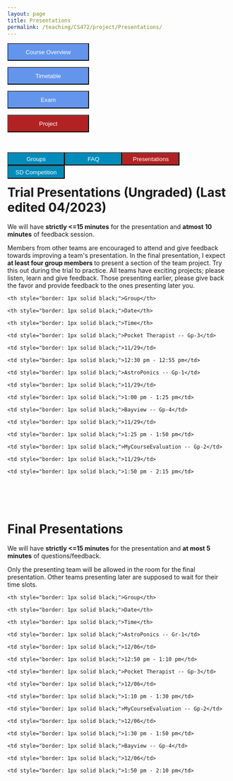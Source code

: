 ```yaml
---
layout: page
title: Presentations
permalink: /teaching/CS472/project/Presentations/
---
```


<div class="main-component">
<form action="/teaching/CS472/">
    <input type="submit" style="background-color:cornflowerblue;color:white;width:185px;
height:40px;" value="Course Overview" />
</form>

<form action="/teaching/CS472/Timetable/">
    <input type="submit" style="background-color:cornflowerblue;color:white;width:185px;
height:40px;" value="Timetable" />
</form>
<form action="/teaching/CS472/Exam/">
    <input type="submit" style="background-color:cornflowerblue;color:white;width:185px;
height:40px;" value="Exam" />
</form>
<form action="/teaching/CS472/project/">
    <input type="submit" style="background-color:firebrick;color:white;width:185px;
height:40px;" value="Project" />
</form>
</div>
<br/>

<div class="main-component">
<form action="/teaching/CS472/project/Group/">
    <input type="submit" style="background-color:#008CBA;float:left; color:white;width:130px;
height:30px;" value="Groups" />
</form>
<form action="/teaching/CS472/project/FAQ/">
    <input type="submit" style="background-color:#008CBA;float:left;color:white;width:130px;
height:30px;" value="FAQ" />
</form>
<form action="/teaching/CS472/project/Presentations/">
    <input type="submit" style="background-color:firebrick;float:left;color:white;width:130px;
height:30px;" value="Presentations" />
</form>

<form action="/teaching/CS472/project/Competition/">
    <input type="submit" style="background-color:#008CBA;float:left;color:white;width:130px;
height:30px;" value="SD Competition" />
</form>
</div>

<br/>
<br/>

Trial Presentations (Ungraded) (Last edited 04/2023)
=======
We will have <b>strictly <=15 minutes</b> for the presentation and <b>atmost 10 minutes</b> of feedback session.

Members from other teams are encouraged to attend and give feedback towards improving a team's 
presentation. In the final presentation, I expect <b> at least four group members </b> to present a 
section of the team project. Try this out during the trial to practice. All teams have 
exciting projects; please listen, learn and give feedback. Those presenting earlier, please give back the 
favor and provide feedback to the ones presenting later you.

<table>

  <tr>

    <th style="border: 1px solid black;">Group</th>

    <th style="border: 1px solid black;">Date</th>

    <th style="border: 1px solid black;">Time</th>

  </tr>

  <tr>

    <td style="border: 1px solid black;">Pocket Therapist -- Gp-3</td>

    <td style="border: 1px solid black;">11/29</td>

    <td style="border: 1px solid black;">12:30 pm - 12:55 pm</td>

  </tr>

  <tr>

    <td style="border: 1px solid black;">AstroPonics -- Gp-1</td>

    <td style="border: 1px solid black;">11/29</td>

    <td style="border: 1px solid black;">1:00 pm - 1:25 pm</td>

  </tr>


  <tr>

    <td style="border: 1px solid black;">Bayview -- Gp-4</td>

    <td style="border: 1px solid black;">11/29</td>

    <td style="border: 1px solid black;">1:25 pm - 1:50 pm</td>

  </tr>

  <tr>


    <td style="border: 1px solid black;">MyCourseEvaluation -- Gp-2</td>

    <td style="border: 1px solid black;">11/29</td>

    <td style="border: 1px solid black;">1:50 pm - 2:15 pm</td>


  </tr>

</table>

<br/>
<br/>

Final Presentations
=======

We will have <b>strictly <=15 minutes</b> for the presentation and <b>at most 5 minutes</b> of questions/feedback.


Only the presenting team will be allowed in the room for the final presentation. Other teams presenting later 
are supposed to wait for their time slots.

<table>

  <tr>

    <th style="border: 1px solid black;">Group</th>

    <th style="border: 1px solid black;">Date</th>

    <th style="border: 1px solid black;">Time</th>

  </tr>

  <tr>

    <td style="border: 1px solid black;">AstroPonics -- Gr-1</td>

    <td style="border: 1px solid black;">12/06</td>

    <td style="border: 1px solid black;">12:50 pm - 1:10 pm</td>

  </tr>

  <tr>

    <td style="border: 1px solid black;">Pocket Therapist -- Gp-3</td>

    <td style="border: 1px solid black;">12/06</td>

    <td style="border: 1px solid black;">1:10 pm - 1:30 pm</td>

  </tr>


  <tr>

    <td style="border: 1px solid black;">MyCourseEvaluation -- Gp-2</td>

    <td style="border: 1px solid black;">12/06</td>

    <td style="border: 1px solid black;">1:30 pm - 1:50 pm</td>

  </tr>

  
<tr>

    <td style="border: 1px solid black;">Bayview -- Gp-4</td>

    <td style="border: 1px solid black;">12/06</td>

    <td style="border: 1px solid black;">1:50 pm - 2:10 pm</td>

  </tr>



</table>